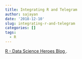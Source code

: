 ```yaml
---
title: Integrating R and Telegram
author: sajayan
date: '2018-12-10'
slug: integrating-r-and-telegram
categories: []
tags:
  - R
---
```

[ R - Data Science Heroes Blog ](https://blog.datascienceheroes.com/get-notify-when-an-r-script-finishes-on-telegram/).